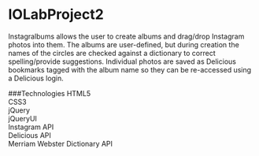IOLabProject2
=============

Instagralbums allows the user to create albums and drag/drop Instagram photos into them. The albums are user-defined, but during creation the names of the circles are checked against a dictionary to correct spelling/provide suggestions. Individual photos are saved as Delicious bookmarks tagged with the album name so they can be re-accessed using a Delicious login.

###Technologies
HTML5  
CSS3  
jQuery  
jQueryUI  
Instagram API  
Delicious API  
Merriam Webster Dictionary API  